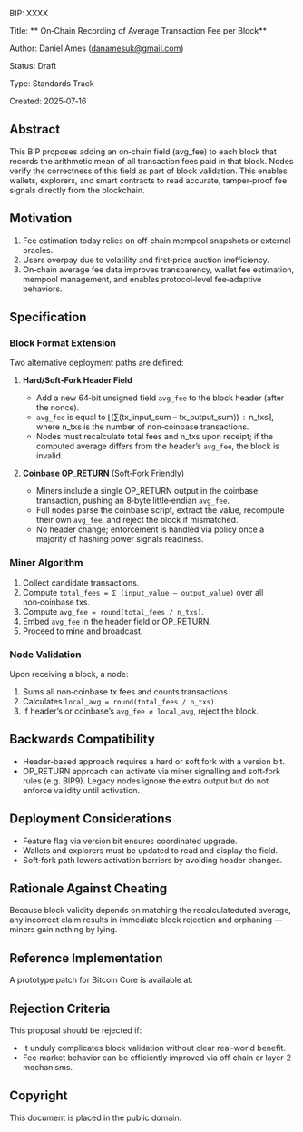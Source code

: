 BIP:        XXXX

Title:     ** On‑Chain Recording of Average Transaction Fee per Block**

Author:     Daniel Ames (danamesuk@gmail.com)

Status:     Draft

Type:       Standards Track

Created:    2025‑07‑16

## Abstract

This BIP proposes adding an on‑chain field (avg_fee) to each block that records the arithmetic mean of all transaction fees paid in that block.  Nodes verify the correctness of this field as part of block validation.  This enables wallets, explorers, and smart contracts to read accurate, tamper‑proof fee signals directly from the blockchain.

## Motivation

1. Fee estimation today relies on off‑chain mempool snapshots or external oracles.  
2. Users overpay due to volatility and first‑price auction inefficiency.  
3. On‑chain average fee data improves transparency, wallet fee estimation, mempool management, and enables protocol‑level fee‑adaptive behaviors.

## Specification

### Block Format Extension

Two alternative deployment paths are defined:

1. **Hard/Soft‑Fork Header Field**  
   - Add a new 64‑bit unsigned field `avg_fee` to the block header (after the nonce).  
   - `avg_fee` is equal to ⌊(∑(tx_input_sum – tx_output_sum)) ÷ n_txs⌉, where n_txs is the number of non‑coinbase transactions.  
   - Nodes must recalculate total fees and n_txs upon receipt; if the computed average differs from the header’s `avg_fee`, the block is invalid.

2. **Coinbase OP_RETURN** (Soft‑Fork Friendly)  
   - Miners include a single OP_RETURN output in the coinbase transaction, pushing an 8‑byte little‑endian `avg_fee`.  
   - Full nodes parse the coinbase script, extract the value, recompute their own `avg_fee`, and reject the block if mismatched.  
   - No header change; enforcement is handled via policy once a majority of hashing power signals readiness.

### Miner Algorithm

1. Collect candidate transactions.  
2. Compute `total_fees = Σ (input_value – output_value)` over all non‑coinbase txs.  
3. Compute `avg_fee = round(total_fees / n_txs)`.  
4. Embed `avg_fee` in the header field or OP_RETURN.  
5. Proceed to mine and broadcast.

### Node Validation

Upon receiving a block, a node:

1. Sums all non‑coinbase tx fees and counts transactions.  
2. Calculates `local_avg = round(total_fees / n_txs)`.  
3. If header’s or coinbase’s `avg_fee ≠ local_avg`, reject the block.

## Backwards Compatibility

- Header‑based approach requires a hard or soft fork with a version bit.  
- OP_RETURN approach can activate via miner signalling and soft‑fork rules (e.g. BIP9). Legacy nodes ignore the extra output but do not enforce validity until activation.

## Deployment Considerations

- Feature flag via version bit ensures coordinated upgrade.  
- Wallets and explorers must be updated to read and display the field.  
- Soft‑fork path lowers activation barriers by avoiding header changes.

## Rationale Against Cheating

Because block validity depends on matching the recalculateduted average, any incorrect claim results in immediate block rejection and orphaning — miners gain nothing by lying.

## Reference Implementation

A prototype patch for Bitcoin Core is available at:  


## Rejection Criteria

This proposal should be rejected if:

- It unduly complicates block validation without clear real‑world benefit.  
- Fee‑market behavior can be efficiently improved via off‑chain or layer‑2 mechanisms.

## Copyright

This document is placed in the public domain.  
